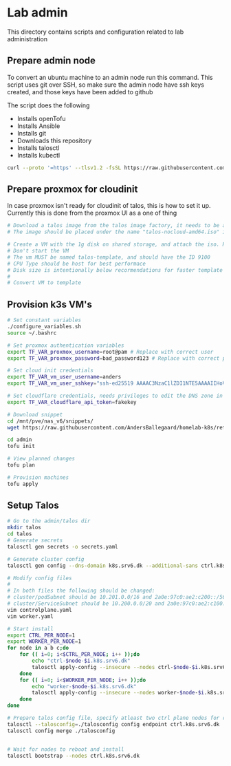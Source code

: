 # Lab admin
This directory contains scripts and configuration related to lab administration

## Prepare admin node
To convert an ubuntu machine to an admin node run this command.
This script uses git over SSH, so make sure the admin node have ssh keys created, and those keys have been added to github

The script does the following
- Installs openTofu
- Installs Ansible
- Installs git
- Downloads this repository
- Installs talosctl
- Installs kubectl
```bash
curl --proto '=https' --tlsv1.2 -fsSL https://raw.githubusercontent.com/AndersBallegaard/homelab-k8s/refs/heads/main/admin/prepare_admin_node.sh | bash
```

## Prepare proxmox for cloudinit
In case proxmox isn't ready for cloudinit of talos, this is how to set it up. Currently this is done from the proxmox UI as a one of thing
```bash
# Download a talos image from the talos image factory, it needs to be a nocloud image
# The image should be placed under the name "talos-nocloud-amd64.iso" in the shared vm datastore

# Create a VM with the 1g disk on shared storage, and attach the iso. Ram and CPU doesn't matter
# Don't start the VM
# The vm MUST be named talos-template, and should have the ID 9100
# CPU Type should be host for best performace
# Disk size is intentionally below recormendations for faster template deployments, cloud init will resize to whatever the VM is speced for
#
# Convert VM to template

```

## Provision k3s VM's
```bash
# Set constant variables
./configure_variables.sh
source ~/.bashrc

# Set proxmox authentication variables
export TF_VAR_proxmox_username=root@pam # Replace with correct user
export TF_VAR_proxmox_password=bad_password123 # Replace with correct password

# Set cloud init credentials
export TF_VAR_vm_user_username=anders 
export TF_VAR_vm_user_sshkey="ssh-ed25519 AAAAC3NzaC1lZDI1NTE5AAAAIIHoVbRHKFBt8xP5Khw6T1togRM2oo6VRx+URB2iQ83+ anders@jumphost"

# Set cloudflare credentials, needs privileges to edit the DNS zone in vm_dns_suffix
export TF_VAR_cloudflare_api_token=fakekey

# Download snippet
cd /mnt/pve/nas_v6/snippets/
wget https://raw.githubusercontent.com/AndersBallegaard/homelab-k8s/refs/heads/main/admin/resources/ubuntu24-cloud-init-snippet.yml

cd admin
tofu init

# View planned changes
tofu plan

# Provision machines
tofu apply
```

## Setup Talos
```bash
# Go to the admin/talos dir
mkdir talos
cd talos
# Generate secrets
talosctl gen secrets -o secrets.yaml

# Generate cluster config
talosctl gen config --dns-domain k8s.srv6.dk --additional-sans ctrl.k8s.srv6.dk --with-secrets secrets.yaml homelab https://ctrl.k8s.srv6.dk:6443

# Modify config files
#
# In both files the following should be changed:
# cluster/podSubnet should be 10.201.0.0/16 and 2a0e:97c0:ae2:c200::/56
# cluster/ServiceSubnet should be 10.200.0.0/20 and 2a0e:97c0:ae2:c100::1:0/112
vim controlplane.yaml
vim worker.yaml

# Start install
export CTRL_PER_NODE=1
export WORKER_PER_NODE=1
for node in a b c;do
    for (( i=0; i<$CTRL_PER_NODE; i++ ));do
        echo "ctrl-$node-$i.k8s.srv6.dk"
        talosctl apply-config --insecure --nodes ctrl-$node-$i.k8s.srv6.dk --file controlplane.yaml
    done
    for (( i=0; i<$WORKER_PER_NODE; i++ ));do
        echo "worker-$node-$i.k8s.srv6.dk"
        talosctl apply-config --insecure --nodes worker-$node-$i.k8s.srv6.dk --file worker.yaml
    done
done

# Prepare talos config file, specify atleast two ctrl plane nodes for redundancy. 
talosctl --talosconfig=./talosconfig config endpoint ctrl.k8s.srv6.dk 
talosctl config merge ./talosconfig


# Wait for nodes to reboot and install
talosctl bootstrap --nodes ctrl.k8s.srv6.dk
```
